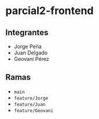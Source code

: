 # parcial2-frontend

## Integrantes
- Jorge Peña
- Juan Delgado
- Geovani Pérez

## Ramas
- `main`
- `feature/Jorge`
- `feature/Juan`
- `feature/Geovani` 
